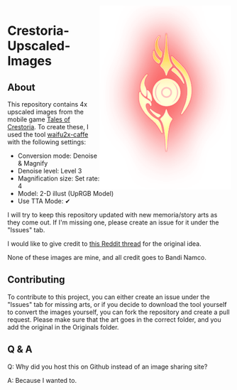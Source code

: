 <img src="Stain_of_Guilt.png" alt="Logo" title = "Logo" align="right" />


# Crestoria-Upscaled-Images
## About
This repository contains 4x upscaled images from the mobile game [Tales of Crestoria](https://crestoria-en.tales-ch.jp/index.php). To create these, I used the tool [waifu2x-caffe](https://github.com/lltcggie/waifu2x-caffe) with the following settings:
* Conversion mode: Denoise & Magnify
* Denoise level: Level 3
* Magnification size: Set rate: 4
* Model: 2-D illust (UpRGB Model)
* Use TTA Mode: ✔

I will try to keep this repository updated with new memoria/story arts as they come out. If I'm missing one, please create an issue for it under the "Issues" tab.

I would like to give credit to [this Reddit thread](https://www.reddit.com/r/TalesOfCrestoria/comments/i20p2e/upscaled_ssr_character_images_for_wallpaper_usage/) for the original idea.

None of these images are mine, and all credit goes to Bandi Namco.
## Contributing
To contribute to this project, you can either create an issue under the "Issues" tab for missing arts, or if you decide to download the tool yourself to convert the images yourself, you can fork the repository and create a pull request. Please make sure that the art goes in the correct folder, and you add the original in the Originals folder.
## Q & A
Q: Why did you host this on Github instead of an image sharing site?

A: Because I wanted to.
